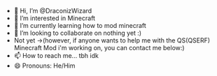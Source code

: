 - 👋 Hi, I’m @DraconizWizard
- 👀 I’m interested in Minecraft
- 🌱 I’m currently learning how to mod minecraft
- 💞️ I’m looking to collaborate on nothing yet :)
- Not yet ->(however, if anyone wants to help me with the QS(QSERF) Minecraft Mod i'm working on, you can contact me below:)
- 📫 How to reach me... tbh idk
- 😄 Pronouns: He/Him
